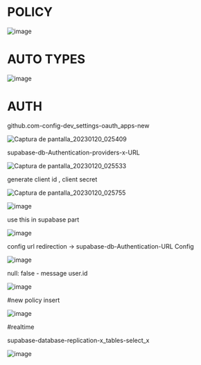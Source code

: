 # POLICY
![image](https://user-images.githubusercontent.com/93483481/213639805-cd8f3f5a-512a-46a4-941b-8b4e634ce775.png)
# AUTO TYPES 
![image](https://user-images.githubusercontent.com/93483481/213643251-45234970-ba29-491e-95af-4e14d08b8c45.png)
# AUTH 
github.com-config-dev_settings-oauth_apps-new

![Captura de pantalla_20230120_025409](https://user-images.githubusercontent.com/93483481/213645339-fde2be93-d4bd-4d32-9036-bc94125dc97e.png)

supabase-db-Authentication-providers-x-URL

![Captura de pantalla_20230120_025533](https://user-images.githubusercontent.com/93483481/213645354-b317165d-b60d-4033-a239-005b040d3c0e.png)

generate client id , client secret 

![Captura de pantalla_20230120_025755](https://user-images.githubusercontent.com/93483481/213645378-0f85edc5-b4c5-48e6-b728-b255951fe1a5.png)

![image](https://user-images.githubusercontent.com/93483481/213645938-756d73a5-0176-4eb7-a999-1742338204c0.png)

use this in supabase part 

![image](https://user-images.githubusercontent.com/93483481/213645981-7951fe9b-b06e-49b4-ade4-0c1907f56f9c.png)

config url redirection ->  supabase-db-Authentication-URL Config

![image](https://user-images.githubusercontent.com/93483481/215889287-a608dfa9-09cb-41a1-a436-f4038be5e972.png)


null: false - message user.id

![image](https://user-images.githubusercontent.com/93483481/213671185-f0df0369-0f25-4900-9727-4f671491881d.png)

#new policy insert

![image](https://user-images.githubusercontent.com/93483481/213671708-d7581b33-65da-4ccc-9e5a-5f5112f0634c.png)

#realtime

supabase-database-replication-x_tables-select_x

![image](https://user-images.githubusercontent.com/93483481/213673269-41e7e9ef-b1cb-45e7-97e6-ba48b3474693.png)
